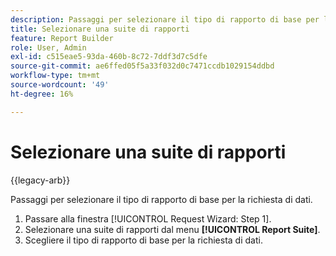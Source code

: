 ```yaml
---
description: Passaggi per selezionare il tipo di rapporto di base per la richiesta di dati.
title: Selezionare una suite di rapporti
feature: Report Builder
role: User, Admin
exl-id: c515eae5-93da-460b-8c72-7ddf3d7c5dfe
source-git-commit: ae6ffed05f5a33f032d0c7471ccdb1029154ddbd
workflow-type: tm+mt
source-wordcount: '49'
ht-degree: 16%

---
```


# Selezionare una suite di rapporti

{{legacy-arb}}

Passaggi per selezionare il tipo di rapporto di base per la richiesta di dati.

1. Passare alla finestra [!UICONTROL Request Wizard: Step 1].
1. Selezionare una suite di rapporti dal menu **[!UICONTROL Report Suite]**.
1. Scegliere il tipo di rapporto di base per la richiesta di dati.
